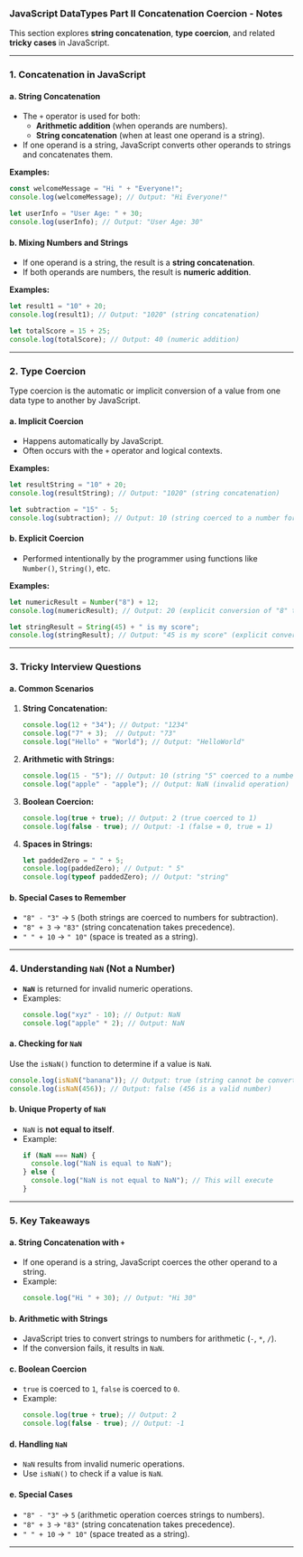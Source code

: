### **JavaScript DataTypes Part II Concatenation Coercion - Notes**

This section explores **string concatenation**, **type coercion**, and related **tricky cases** in JavaScript.

---

### **1. Concatenation in JavaScript**

#### **a. String Concatenation**
- The `+` operator is used for both:
  - **Arithmetic addition** (when operands are numbers).
  - **String concatenation** (when at least one operand is a string).
- If one operand is a string, JavaScript converts other operands to strings and concatenates them.

**Examples:**
```javascript
const welcomeMessage = "Hi " + "Everyone!";
console.log(welcomeMessage); // Output: "Hi Everyone!"

let userInfo = "User Age: " + 30;
console.log(userInfo); // Output: "User Age: 30"
```

#### **b. Mixing Numbers and Strings**
- If one operand is a string, the result is a **string concatenation**.
- If both operands are numbers, the result is **numeric addition**.

**Examples:**
```javascript
let result1 = "10" + 20; 
console.log(result1); // Output: "1020" (string concatenation)

let totalScore = 15 + 25;
console.log(totalScore); // Output: 40 (numeric addition)
```

---

### **2. Type Coercion**

Type coercion is the automatic or implicit conversion of a value from one data type to another by JavaScript.

#### **a. Implicit Coercion**
- Happens automatically by JavaScript.
- Often occurs with the `+` operator and logical contexts.

**Examples:**
```javascript
let resultString = "10" + 20;
console.log(resultString); // Output: "1020" (string concatenation)

let subtraction = "15" - 5;
console.log(subtraction); // Output: 10 (string coerced to a number for subtraction)
```

#### **b. Explicit Coercion**
- Performed intentionally by the programmer using functions like `Number()`, `String()`, etc.

**Examples:**
```javascript
let numericResult = Number("8") + 12;
console.log(numericResult); // Output: 20 (explicit conversion of "8" to a number)

let stringResult = String(45) + " is my score";
console.log(stringResult); // Output: "45 is my score" (explicit conversion of 45 to a string)
```

---

### **3. Tricky Interview Questions**

#### **a. Common Scenarios**
1. **String Concatenation:**
   ```javascript
   console.log(12 + "34"); // Output: "1234"
   console.log("7" + 3);  // Output: "73"
   console.log("Hello" + "World"); // Output: "HelloWorld"
   ```

2. **Arithmetic with Strings:**
   ```javascript
   console.log(15 - "5"); // Output: 10 (string "5" coerced to a number)
   console.log("apple" - "apple"); // Output: NaN (invalid operation)
   ```

3. **Boolean Coercion:**
   ```javascript
   console.log(true + true); // Output: 2 (true coerced to 1)
   console.log(false - true); // Output: -1 (false = 0, true = 1)
   ```

4. **Spaces in Strings:**
   ```javascript
   let paddedZero = " " + 5;
   console.log(paddedZero); // Output: " 5"
   console.log(typeof paddedZero); // Output: "string"
   ```

#### **b. Special Cases to Remember**
- `"8" - "3"` → `5` (both strings are coerced to numbers for subtraction).
- `"8" + 3` → `"83"` (string concatenation takes precedence).
- `" " + 10` → `" 10"` (space is treated as a string).

---

### **4. Understanding `NaN` (Not a Number)**

- **`NaN`** is returned for invalid numeric operations.
- Examples:
  ```javascript
  console.log("xyz" - 10); // Output: NaN
  console.log("apple" * 2); // Output: NaN
  ```

#### **a. Checking for `NaN`**
Use the `isNaN()` function to determine if a value is `NaN`.
```javascript
console.log(isNaN("banana")); // Output: true (string cannot be converted to a number)
console.log(isNaN(456)); // Output: false (456 is a valid number)
```

#### **b. Unique Property of `NaN`**
- `NaN` is **not equal to itself**.
- Example:
  ```javascript
  if (NaN === NaN) {
    console.log("NaN is equal to NaN");
  } else {
    console.log("NaN is not equal to NaN"); // This will execute
  }
  ```

---

### **5. Key Takeaways**

#### **a. String Concatenation with `+`**
- If one operand is a string, JavaScript coerces the other operand to a string.
- Example:
  ```javascript
  console.log("Hi " + 30); // Output: "Hi 30"
  ```

#### **b. Arithmetic with Strings**
- JavaScript tries to convert strings to numbers for arithmetic (`-`, `*`, `/`).
- If the conversion fails, it results in `NaN`.

#### **c. Boolean Coercion**
- `true` is coerced to `1`, `false` is coerced to `0`.
- Example:
  ```javascript
  console.log(true + true); // Output: 2
  console.log(false - true); // Output: -1
  ```

#### **d. Handling `NaN`**
- `NaN` results from invalid numeric operations.
- Use `isNaN()` to check if a value is `NaN`.

#### **e. Special Cases**
- `"8" - "3"` → `5` (arithmetic operation coerces strings to numbers).
- `"8" + 3` → `"83"` (string concatenation takes precedence).
- `" " + 10` → `" 10"` (space treated as a string).

---
